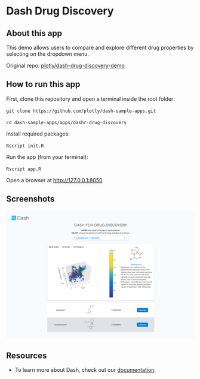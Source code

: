 # Dash Drug Discovery

## About this app


This demo allows users to compare and explore different drug properties by selecting on the dropdown menu.


Original repo: [plotly/dash-drug-discovery-demo](https://github.com/plotly/dash-sample-apps/tree/master/apps/dash-drug-discovery)


## How to run this app

First, clone this repository and open a terminal inside the root folder:

`git clone https://github.com/plotly/dash-sample-apps.git`

`cd dash-sample-apps/apps/dashr-drug-discovery`

Install required packages:

`Rscript init.R`

Run the app (from your terminal):

`Rscript app.R`
 
Open a browser at http://127.0.0.1:8050

## Screenshots

![drug_discovery.png](screenshots/drug_discovery.png)

## Resources

- To learn more about Dash, check out our [documentation](https://dashr.plot.ly).
